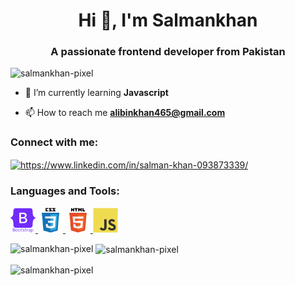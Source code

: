 <h1 align="center">Hi 👋, I'm Salmankhan</h1>
<h3 align="center">A passionate frontend developer from Pakistan</h3>

<p align="left"> <img src="https://komarev.com/ghpvc/?username=salmankhan-pixel&label=Profile%20views&color=0e75b6&style=flat" alt="salmankhan-pixel" /> </p>

- 🌱 I’m currently learning **Javascript**

- 📫 How to reach me **alibinkhan465@gmail.com**

<h3 align="left">Connect with me:</h3>
<p align="left">
<a href="https://linkedin.com/in/https://www.linkedin.com/in/salman-khan-093873339/" target="blank"><img align="center" src="https://raw.githubusercontent.com/rahuldkjain/github-profile-readme-generator/master/src/images/icons/Social/linked-in-alt.svg" alt="https://www.linkedin.com/in/salman-khan-093873339/" height="30" width="40" /></a>
</p>

<h3 align="left">Languages and Tools:</h3>
<p align="left"> <a href="https://getbootstrap.com" target="_blank" rel="noreferrer"> <img src="https://raw.githubusercontent.com/devicons/devicon/master/icons/bootstrap/bootstrap-plain-wordmark.svg" alt="bootstrap" width="40" height="40"/> </a> <a href="https://www.w3schools.com/css/" target="_blank" rel="noreferrer"> <img src="https://raw.githubusercontent.com/devicons/devicon/master/icons/css3/css3-original-wordmark.svg" alt="css3" width="40" height="40"/> </a> <a href="https://www.w3.org/html/" target="_blank" rel="noreferrer"> <img src="https://raw.githubusercontent.com/devicons/devicon/master/icons/html5/html5-original-wordmark.svg" alt="html5" width="40" height="40"/> </a> <a href="https://developer.mozilla.org/en-US/docs/Web/JavaScript" target="_blank" rel="noreferrer"> <img src="https://raw.githubusercontent.com/devicons/devicon/master/icons/javascript/javascript-original.svg" alt="javascript" width="40" height="40"/> </a> </p>

<p><img align="left" src="https://github-readme-stats.vercel.app/api/top-langs?username=salmankhan-pixel&show_icons=true&locale=en&layout=compact" alt="salmankhan-pixel" /></p>

<p>&nbsp;<img align="center" src="https://github-readme-stats.vercel.app/api?username=salmankhan-pixel&show_icons=true&locale=en" alt="salmankhan-pixel" /></p>

<p><img align="center" src="https://github-readme-streak-stats.herokuapp.com/?user=salmankhan-pixel&" alt="salmankhan-pixel" /></p>
